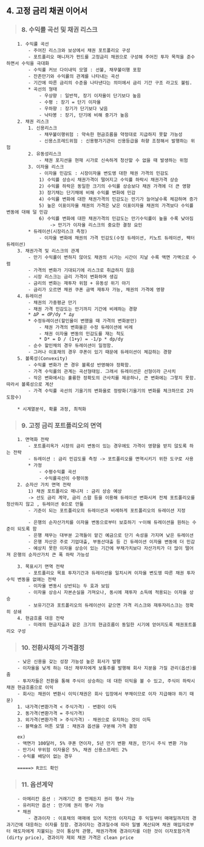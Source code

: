 ## 4. 고정 금리 채권 이어서

>###    8. 수익률 곡선 및 채권 리스크
        1. 수익률 곡선
            - 주어진 리스크와 보상에서 채권 포트폴리오 구성
            - 포트폴리오 매니저가 펀드를 고정금리 채권으로 구성해 주어진 투자 목적을 준수하면서 수익을 극대화
            - 수익률 커브 다이내믹 모델 : 선불, 채무불이행 포함
            - 잔존만기와 수익률의 관계를 나타내는 곡선
            - 기간에 따른 금리의 수준을 나타낸다는 의미에서 금리 기간 구조 라고도 불림.
            * 곡선의 형태
                - 우상향 : 일반적, 장기 이자율이 단기보다 높음
                - 수평 : 장기 = 단기 이자율
                - 우하향 : 장기가 단기보다 낮음
                - 낙타봉 : 장기, 단기에 비해 중기가 높음
        2. 채권 리스크
            1. 신용리스크
                - 채무불이행위험 : 약속한 현금흐름을 약정대로 지급하지 못할 가능성
                - 신용스프레드위험 : 신용평가기관이 신용등급을 하향 조정해서 발행하는 위험
            2. 유동성리스크
                - 채권 포지션을 현재 시가로 신속하게 청산할 수 없을 때 발생하는 위험
            3. 이자율 리스크
                - 이자율 민감도 : 시장이자율 변도엥 대한 채권 가격의 민감도
                1) 수익률 상승시 채권가격이 떨어지고 수익률 하락시 채권가격 상승
                2) 수익률 하락은 동일한 크기의 수익률 상승보다 채권 가격에 더 큰 영향
                3) 장기채는 단기채에 비해 수익률 변화에 민감
                4) 수익률 변화에 대한 채권가격의 민감도는 만기가 늘어날수록 체감하며 증가
                5) 높은 이표이자율 채권의 가격은 낮은 이표이자율 채권의 가격보다 수익률 변동에 대해 덜 민감
                6) 수익률 변화에 대한 채권가격의 민감도는 만기수익률이 높을 수록 낮아짐
                    -> 만기가 이자율 리스크의 중요한 결정 요인
            * 듀레이션(시장리스크 측정)
                - 이자율 변화에 채권의 가격 민감도(수정 듀레이션, 키노트 듀레이션, 팩터 듀레이션)
        3. 채권가격 및 리스크의 관계
            - 만기 수익률이 변하지 않아도 채권의 시가는 시간이 지날 수록 액면 가액으로 수렴
            - 가격의 변화가 기대되기에 리스크로 취급하지 않음
            - 시장 리스크는 금리 가격이 변화하며 생김
            - 금리의 변화는 재투자 위험 + 유동성 위기 야기
            - 금리가 오르면 채권 쿠폰 금액 재투자 가능, 채권의 가격에 영향
        4. 듀레이션
            - 채권의 가중평균 만기
            - 채권 가격 민감도는 만기까지 기간에 비례하는 경향
            * ∆P = dP/dy * ∆y
            * 수정듀레이션(할인율이 변했을 때 가격의 변화분만)
                - 채권 가격의 변화율은 수정 듀레이션에 비례
                - 채권 이자율 변동의 민감도를 재는 척도
                * D* = D / (1+y) = -1/p * dp/dy
            - 순수 할인채의 경우 듀레이션이 일정함.
            - 그러나 이표채의 경우 쿠폰이 있기 때문에 듀레이션이 체감하는 경향
        5. 볼록성(Convexity)
            - 수익률 변화가 큰 경우 볼록성 반영해야 정확함.
            - 가격 수익률의 관계는 곡선형태임. 그래서 듀레이션은 선형이라 근사치
            - 작은 변화에서는 훌륭한 정확도의 근사치를 제공하나, 큰 변화에는 그렇지 못함. 따라서 볼록성으로 계산
            - 가격 수익률 곡선의 기울기의 변화율로 정량화(기울기의 변화를 체크하므로 2차도함수)
            
        * 시계열분석, 확률 과정, 최적화
>###    9. 고정 금리 포트폴리오의 면역
        1. 면역화 전략
            - 포트폴리옥가 시장의 금리 변동이 있는 경우에도 가격이 영향을 받지 않도록 하는 전략
            - 듀레이션 : 금리 민감도를 측정 -> 포트폴리오를 면역시키기 위한 도구로 사용
            * 가정
                - 수평수익률 곡선
                - 수익률곡선이 수평이동
        2. 순자산 가치 면역 전략
            1) 채권 포트폴리오 매니저 : 금리 상승 예상
            -> 선도 금리 계약, 금리 스왑 등을 이용해 듀레이션 변화시켜 전체 포트폴리오를 청산하지 않고 , 듀레이션 0으로 만듦
            - 기준이 되는 포트폴리오의 듀레이션과 비례하게 포트폴리오의 듀레이션 지정
            
            - 은행의 순자산가치를 이자율 변동으로부터 보호하기 ㅜ이해 듀레이션을 원하는 수준이 되도록 함
            - 은행 채무는 대부분 고객들이 맡긴 예금으로 단기 속성을 가지며 낮은 듀레이션
            - 은행 자산은 주로 기업대출, 부동산대출 등 긴 듀레이션 이자율 변동에 더 민감
            - 예상치 못한 이자율 상승이 있는 기간에 부채가치보다 자산가치가 더 많이 떨어져 은행의 순자산가치 큰 폭 하락 가능성
            
        3. 목표시기 면역 전략
            - 포트폴리오 목표 투자기간과 듀레이션을 일치시켜 이자율 변도엥 따른 채권 투자 수익 변동을 없애는 전략
            - 이자율 변동시 상반되는 두 효과 보임
            - 이자율 상승시 자본손실을 가져오나, 동시에 재투자 소득에 적용되는 이자율 상승
            - 보유기간과 포트폴리오의 듀레이션이 같으면 가격 리스크와 재투자리스크는 정확히 상쇄
        4. 현금흐름 대응 전략
            - 미래의 현금지출과 같은 크기의 현금흐름이 동일한 시기에 얻어지도록 채권포트폴리오 구성
>###    10. 전환사채의 가격결정
        - 낮은 신용을 갖는 성장 가능성 높은 회사가 발행
        - 이자율을 낮게 하는 대신 채무자에게 보통주를 발행해 회사 지분을 가질 관리(옵션)를 줌
        - 투자자들은 전환을 통해 주식이 상승하는 데 대한 이익을 볼 수 있고, 주식이 하락시 채권 현금흐름으로 이익
        - 회사는 채권이 변환시 이익(채권은 회사 입장에서 부채이므로 이자 지급해야 하기 때문)
        1. 내가격(변환가격 < 주식가격) - 변환이 이득
        2. 동가격(변환가격 = 주식가격)
        3. 외가격(변환가격 > 주식가격) - 채권으로 유지하는 것이 이득
        -- 블랙슐즈 머튼 모델 : 채권과 옵션을 구분해 가격 결정
        
        ex)
        - 액면가 100달러, 5% 쿠폰 연이자, 5년 만기 변환 채권, 만기시 주식 변환 가능
        - 만기시 무위험 이자율은 5%, 채권 신용스프레드 2%
        - 수익률 배당이 없는 경우
        
        =====> R코드 확인
>###    11. 옵션계약
        - 아메리칸 옵션 : 거래기간 중 언제든지 권리 행사 가능
        - 유러피안 옵션 : 만기에 권리 행사 가능
        * 채권
            - 경과이자 : 이표채의 매매에 있어 직전의 이자지급 후 익일부터 매매일까지의 경과기간에 대응하는 이자를 칭함. 경과이자는 경과일수에 따라 일별 계산되며 채권 매입자로부터 매도자에게 지불되는 것이 통상적 관행, 채권가격에 경과이자를 더한 것이 이자포함가격(dirty price), 경과이자 제외 채권 가격은 clean price
        
            
            
            
            
            
            
            